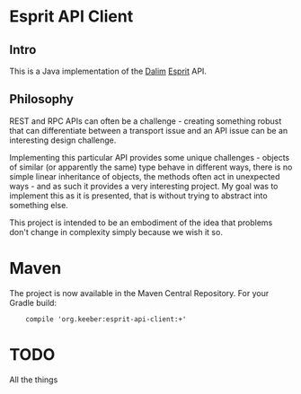 # Esprit API Client

## Intro

This is a Java implementation of the [Dalim](https://dalim.com) [Esprit](https://www.dalim.com/en/products/es-enterprise-solutions/) API.

## Philosophy

REST and RPC APIs can often be a challenge - creating something robust that can differentiate between a transport issue and an API issue can be an interesting design challenge.

Implementing this particular API provides some unique challenges - objects of similar (or apparently the same) type behave in different ways, there is no simple linear inheritance of objects, the methods often act in unexpected ways - and as such it provides a very interesting project. My goal was to implement this as it is presented, that is without trying to abstract into something else.

This project is intended to be an embodiment of the idea that problems don't change in complexity simply because we wish it so.

# Maven

The project is now available in the Maven Central Repository. For your Gradle build:

```
	compile 'org.keeber:esprit-api-client:+'
```

# TODO

All the things